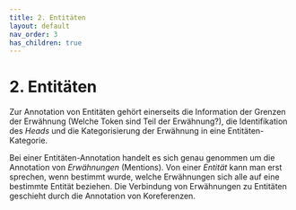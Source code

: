 ```yaml
---
title: 2. Entitäten
layout: default
nav_order: 3
has_children: true
---
```


# 2. Entitäten
Zur Annotation von Entitäten gehört einerseits die Information der Grenzen der Erwähnung (Welche Token sind Teil der Erwähnung?), die Identifikation des *Heads* und die Kategorisierung der Erwähnung in eine Entitäten-Kategorie.

Bei einer Entitäten-Annotation handelt es sich genau genommen um die
Annotation von *Erwähnungen* (Mentions). Von einer *Entität* kann man
erst sprechen, wenn bestimmt wurde, welche Erwähnungen
sich alle auf eine bestimmte Entität beziehen.
Die Verbindung von Erwähnungen zu Entitäten geschieht durch die Annotation von Koreferenzen.